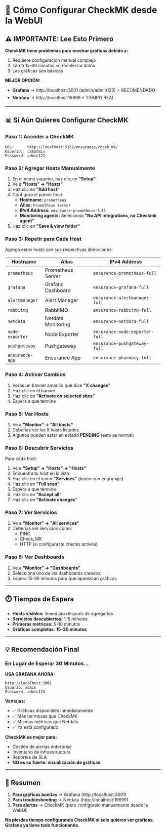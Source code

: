 # 🔧 Cómo Configurar CheckMK desde la WebUI

## ⚠️ IMPORTANTE: Lee Esto Primero

**CheckMK tiene problemas para mostrar gráficas debido a:**
1. Requiere configuración manual compleja
2. Tarda 15-30 minutos en recolectar datos
3. Las gráficas son básicas

**MEJOR OPCIÓN:** 
- **Grafana** → http://localhost:3001 (admin/admin123) ⭐ RECOMENDADO
- **Netdata** → http://localhost:19999 ⚡ TIEMPO REAL

---

## 📊 Si Aún Quieres Configurar CheckMK

### Paso 1: Acceder a CheckMK

```
URL:      http://localhost:5152/ensurance/check_mk/
Usuario:  cmkadmin
Password: admin123
```

### Paso 2: Agregar Hosts Manualmente

1. En el menú superior, haz clic en **"Setup"**
2. Ve a **"Hosts" → "Hosts"**
3. Haz clic en **"Add host"**
4. Configura el primer host:
   - **Hostname:** `prometheus`
   - **Alias:** `Prometheus Server`
   - **IPv4 Address:** `ensurance-prometheus-full`
   - **Monitoring agents:** Selecciona **"No API integrations, no Checkmk agent"**
5. Haz clic en **"Save & view folder"**

### Paso 3: Repetir para Cada Host

Agrega estos hosts con sus respectivas direcciones:

| Hostname | Alias | IPv4 Address |
|----------|-------|--------------|
| `prometheus` | Prometheus Server | `ensurance-prometheus-full` |
| `grafana` | Grafana Dashboard | `ensurance-grafana-full` |
| `alertmanager` | Alert Manager | `ensurance-alertmanager-full` |
| `rabbitmq` | RabbitMQ | `ensurance-rabbitmq-full` |
| `netdata` | Netdata Monitoring | `ensurance-netdata-full` |
| `node-exporter` | Node Exporter | `ensurance-node-exporter-full` |
| `pushgateway` | Pushgateway | `ensurance-pushgateway-full` |
| `ensurance-app` | Ensurance App | `ensurance-pharmacy-full` |

### Paso 4: Activar Cambios

1. Verás un banner amarillo que dice **"X changes"**
2. Haz clic en el banner
3. Haz clic en **"Activate on selected sites"**
4. Espera a que termine

### Paso 5: Ver Hosts

1. Ve a **"Monitor" → "All hosts"**
2. Deberías ver los 8 hosts listados
3. Algunos pueden estar en estado **PENDING** (esto es normal)

### Paso 6: Descubrir Servicios

Para cada host:

1. Ve a **"Setup" → "Hosts" → "Hosts"**
2. Encuentra tu host en la lista
3. Haz clic en el icono **"Services"** (botón con engranaje)
4. Haz clic en **"Full scan"**
5. Espera a que termine
6. Haz clic en **"Accept all"**
7. Haz clic en **"Activate changes"**

### Paso 7: Ver Servicios

1. Ve a **"Monitor" → "All services"**
2. Deberías ver servicios como:
   - PING
   - Check_MK
   - HTTP (si configuraste checks activos)

### Paso 8: Ver Dashboards

1. Ve a **"Monitor" → "Dashboards"**
2. Selecciona uno de los dashboards creados
3. Espera 15-30 minutos para que aparezcan gráficas

---

## ⏱️ Tiempos de Espera

- **Hosts visibles:** Inmediato después de agregarlos
- **Servicios descubiertos:** 1-5 minutos
- **Primeras métricas:** 5-10 minutos
- **Gráficas completas:** **15-30 minutos**

---

## 💡 Recomendación Final

### En Lugar de Esperar 30 Minutos...

**USA GRAFANA AHORA:**
```
http://localhost:3001
Usuario: admin
Password: admin123
```

**Ventajas:**
- ✅ Gráficas disponibles inmediatamente
- ✅ Más hermosas que CheckMK
- ✅ Mismas métricas que Netdata
- ✅ Ya está configurado

**CheckMK es mejor para:**
- Gestión de alertas enterprise
- Inventario de infraestructura
- Reportes de SLA
- **NO es su fuerte: visualización de gráficas**

---

## 🎯 Resumen

1. **Para gráficas bonitas** → Grafana (http://localhost:3001)
2. **Para troubleshooting** → Netdata (http://localhost:19999)
3. **Para alertas** → CheckMK (pero configúralo manualmente desde la WebUI)

**No pierdas tiempo configurando CheckMK si solo quieres ver gráficas. Grafana ya tiene todo funcionando.**
